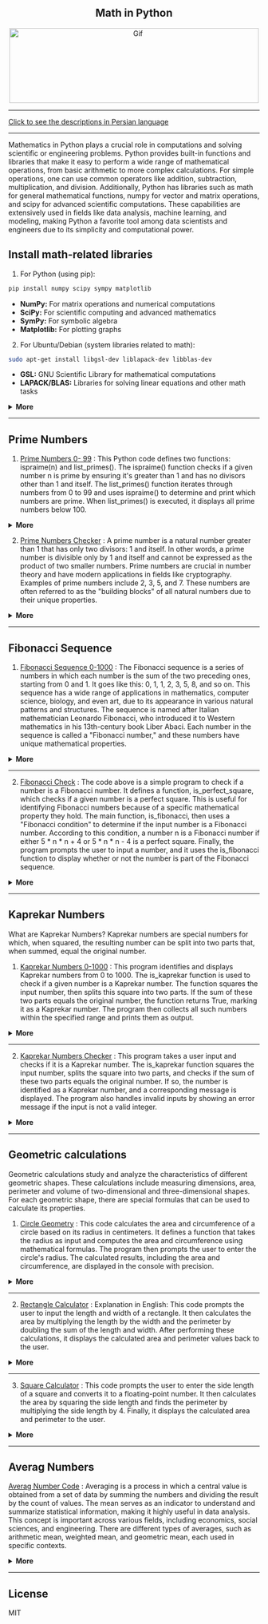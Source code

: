 <div align="center">

## Math in Python

<img alt="Gif" src="https://cdn.dribbble.com/users/31818/screenshots/1891002/math.gif" height="150px" width="500px">
</div>
<hr>

[Click to see the descriptions in Persian language](Persian.md)
<hr>
Mathematics in Python plays a crucial role in computations and solving scientific or engineering problems. Python provides built-in functions and libraries that make it easy to perform a wide range of mathematical operations, from basic arithmetic to more complex calculations. For simple operations, one can use common operators like addition, subtraction, multiplication, and division. Additionally, Python has libraries such as math for general mathematical functions, numpy for vector and matrix operations, and scipy for advanced scientific computations. These capabilities are extensively used in fields like data analysis, machine learning, and modeling, making Python a favorite tool among data scientists and engineers due to its simplicity and computational power.

## Install math-related libraries

1. For Python (using pip):
```bash
pip install numpy scipy sympy matplotlib
```
- <b>NumPy:</b> For matrix operations and numerical computations
- <b>SciPy:</b> For scientific computing and advanced mathematics
- <b>SymPy:</b> For symbolic algebra
- <b>Matplotlib:</b> For plotting graphs
2. For Ubuntu/Debian (system libraries related to math):
```bash
sudo apt-get install libgsl-dev liblapack-dev libblas-dev
```
- <b>GSL:</b> GNU Scientific Library for mathematical computations
- <b>LAPACK/BLAS:</b> Libraries for solving linear equations and other math tasks
  
<details>
<summary><b>More</b></summary>
  
## Mathematics in Python
Python, as a versatile and powerful programming language, has a wide array of applications in the field of mathematics. Its simplicity, readability, and extensive library support make it a preferred tool for both beginner programmers and experienced mathematicians. From basic arithmetic to advanced mathematical operations, Python provides a framework for handling diverse types of mathematical computations.

## Basic Arithmetic in Python
At its core, Python supports basic arithmetic operations such as addition (+), subtraction (-), multiplication (*), division (/), and exponentiation (**). These operations are fundamental to any programming language, but Python’s clear syntax makes performing calculations easy and intuitive. Python can be used to handle both integers and floating-point numbers, allowing for a variety of precision levels in computations. For example, one can quickly compute simple equations like:
```python
result = (5 + 3) * 2
print(result)  # Output: 16
```

## Python’s math Module
For more complex mathematical tasks, Python includes the built-in math module, which provides functions for mathematical constants and operations. This module allows users to perform trigonometric functions (sin(), cos(), etc.), logarithmic functions (log(), log10()), and factorials (factorial()), among others. For example:
```python
import math
result = math.sqrt(16)
print(result)  # Output: 4.0
```
This module extends Python’s native capabilities, making it suitable for various real-world mathematical problems that require higher-level mathematical functions.

## Scientific Computations with NumPy
While the math module handles simple mathematical functions, more advanced computations—especially those involving large datasets or multidimensional arrays—are made possible with the NumPy library. NumPy is essential for tasks like matrix operations, Fourier transforms, and random number generation. It is also the backbone of most scientific and mathematical programming in Python. Here’s an example of creating an array and performing basic operations with NumPy:

```python
import numpy as np
array = np.array([1, 2, 3, 4])
print(np.mean(array))  # Output: 2.5
```
NumPy is widely used in fields like machine learning, data science, and physics, where mathematical models often rely on large numerical datasets.

## Symbolic Mathematics with SymPy
For algebraic manipulation and symbolic mathematics, Python offers SymPy. This library allows for the symbolic computation of algebraic expressions, which can be useful in calculus, algebra, and equation solving. Unlike numerical computation, symbolic math manipulates symbols rather than numbers, allowing for the exact representation of equations. For instance, solving algebraic equations symbolically looks like this:
```python
from sympy import symbols, Eq, solve
x = symbols('x')
equation = Eq(x**2 - 5*x + 6, 0)
solutions = solve(equation)
print(solutions)  # Output: [2, 3]
```
SymPy is especially helpful in domains such as engineering and theoretical physics where precise symbolic solutions are required.

## Advanced Scientific Computing with SciPy
Another powerful library, SciPy, builds on NumPy and provides additional functionality for scientific computing, including modules for optimization, integration, interpolation, eigenvalue problems, and more. SciPy is highly efficient and is commonly used in fields such as signal processing and bioinformatics.

## Real-World Applications of Mathematics in Python
Python’s mathematical capabilities extend beyond academic problems. In the real world, Python is used for various applications, including:
- <b>Data Science:</b> Python’s libraries like pandas, matplotlib, and NumPy help analyze large datasets using statistical and mathematical methods.
- <b>Machine Learning:</b> Libraries such as scikit-learn and TensorFlow leverage Python’s mathematical computing power to train machine learning models, which often rely on mathematical       concepts like linear algebra, calculus, and probability.
- <b>Finance:</b> Python is commonly used for financial modeling and simulations, where it helps compute complex algorithms and mathematical models for investment and risk analysis.
- <b>Physics and Engineering:</b> Python’s support for mathematical computations aids in the simulation of physical systems and solving engineering problems that involve differential equations and optimization.

## Conclusion
In conclusion, Python’s versatility and extensive library support make it a highly effective language for mathematical computations. Whether you are performing basic arithmetic, symbolic mathematics, or advanced scientific computations, Python’s ease of use and scalability enable a wide range of applications in research, engineering, data science, and beyond.

</details>
<hr>

## Prime Numbers

1. [Prime Numbers 0- 99](Math_in_Python/PrimeNumbers/PrimeNumber0-99.py) : This Python code defines two functions: ispraime(n) and list_primes(). The ispraime() function checks if a given number n is prime by ensuring it's greater than 1 and has no divisors other than 1 and itself. The list_primes() function iterates through numbers from 0 to 99 and uses ispraime() to determine and print which numbers are prime. When list_primes() is executed, it displays all prime numbers below 100.
   
<details>
<summary><b>More</b></summary>
  
## How the Code Works:
1. <b>Function ispraime(n):</b>
   - <b>Check input number:</b> If n is less than or equal to 1, it returns False because it's not prime.
   - <b>Check divisibility:</b> If any number between 2 and n-1 divides n without a remainder, it returns False (indicating n is not prime).
   - <b>Return result:</b> If no numbers divide n, the function returns True (indicating n is prime).
2. <b>Function list_primes():</b>
  - <b>Iterating from 0 to 99:</b> This function loops through numbers from 0 to 99.
  - <b>Call ispraime():</b> For each number, it checks whether it is prime or not.
  - <b>Print prime numbers:</b> If a number is prime, it prints the number.
3. <b>Final Execution:</b>
  The list_primes() function is called, printing all prime numbers less than 100.

## Python Code
```python
def ispraime(n):
    if n <= 1:
        return False
    for x in range(2, n):
        if n % x == 0:
            return False
    else:
        return True
    
def list_primes():
    for n in range(100):
        if ispraime(n):
            print(n, end=' ', flush=True)
    print()

list_primes()
```
</details>

2. [Prime Numbers Checker](Math_in_Python/PrimeNumbers/Prime_Checker.py) : A prime number is a natural number greater than 1 that has only two divisors: 1 and itself. In other words, a prime number is divisible only by 1 and itself and cannot be expressed as the product of two smaller numbers. Prime numbers are crucial in number theory and have modern applications in fields like cryptography. Examples of prime numbers include 2, 3, 5, and 7. These numbers are often referred to as the "building blocks" of all natural numbers due to their unique properties.
<details>
<summary><b>More</b></summary>

This code defines a function called ispraime that checks whether a number is prime. The function first checks if the input number is less than or equal to 1, in which case it returns False because numbers less than 2 are not prime. Then, it uses a for loop to check all divisors from 2 to one less than the number. If the number is divisible by any of these values, it is not prime, and the function returns False. If no divisors are found, the function returns True, indicating the number is prime.

Next, the program takes an input from the user and passes it to the ispraime function. If the number is prime, it prints "prime"; otherwise, it prints "not prime."

## How it works:
1. The function receives a number.
2. If the number is less than 2, it is not prime.
3. For numbers greater than 1, it checks if the number is divisible by any number between 2 and itself minus one.
4. If divisible, the number is not prime; otherwise, it is prime.

## Python Code
```python
def isprime(n):
    if n <= 1:
        return False
    for x in range(2, n):
        if n % x == 0:
            return False
    else:
        return True
    
n = int(input('Enter The Number: '))
if isprime(n):
    print(f'{n} is prime')
else:
    print(f'{n} not prime')
```

</details>
<hr>

## Fibonacci Sequence
1. [Fibonacci Sequence 0-1000](Math_in_Python/FibonacciSequence/fibonacci_up_to_1000.py) : The Fibonacci sequence is a series of numbers in which each number is the sum of the two preceding ones, starting from 0 and 1. It goes like this: 0, 1, 1, 2, 3, 5, 8, and so on. This sequence has a wide range of applications in mathematics, computer science, biology, and even art, due to its appearance in various natural patterns and structures. The sequence is named after Italian mathematician Leonardo Fibonacci, who introduced it to Western mathematics in his 13th-century book Liber Abaci. Each number in the sequence is called a "Fibonacci number," and these numbers have unique mathematical properties.

<details>
<summary><b>More</b></summary>
  
## The History and Significance of Fibonacci Numbers

The history of Fibonacci numbers dates back to the 13th century when an Italian mathematician named Leonardo Fibonacci introduced this sequence in his famous book Liber Abaci. In the book, Fibonacci used the sequence to solve a problem related to the population growth of rabbits. In this sequence, each number is the sum of the two preceding ones, starting from 0 and 1. The series progresses as follows: 0, 1, 1, 2, 3, 5, 8, and so on. Over time, the significance of the Fibonacci sequence became widely recognized due to its applications in natural patterns and biological formations. Patterns like the golden ratio in plants, animals, and even galaxies correspond with the Fibonacci sequence, making Fibonacci and his sequence a fundamental part of mathematical history. This sequence has also influenced fields like architecture, music, and art, serving as a foundational structural and geometric framework in the world.

## How it works:
1. <b>Function Definition:</b> fibonacci_up_to_1000() is defined to generate Fibonacci numbers up to 1000.
2. <b>Initial Values:</b> Inside the function, the first two numbers of the Fibonacci sequence are set, a as 0 and b as 1.
3. <b>Loop Execution:</b> The while loop runs as long as a is less than or equal to 1000. Within the loop, it prints the current value of a, which is a Fibonacci number.
4. <b>Update of Variables:</b> After each print, the values of a and b are updated to move to the next Fibonacci number by setting a to b and b to a + b.
5. <b>Function Call:</b> Calling fibonacci_up_to_1000() runs the loop and outputs all Fibonacci numbers from 0 up to 1000 in a single line.

## Python Code
```python
# Define the function to generate Fibonacci sequence up to 1000
def fibonacci_up_to_1000():
    a, b = 0, 1  # Starting values of the Fibonacci sequence
    while a <= 1000:
        print(a, end=' ')
        a, b = b, a + b  # Update the sequence

# Run the function to display Fibonacci numbers from 0 to 1000
fibonacci_up_to_1000()
```

</details>
<hr>

2. [Fibonacci Check](Math_in_Python/FibonacciSequence/fibonacci_checker.py) : The code above is a simple program to check if a number is a Fibonacci number. It defines a function, is_perfect_square, which checks if a given number is a perfect square. This is useful for identifying Fibonacci numbers because of a specific mathematical property they hold. The main function, is_fibonacci, then uses a "Fibonacci condition" to determine if the input number is a Fibonacci number. According to this condition, a number n is a Fibonacci number if either 5 * n * n + 4 or 5 * n * n - 4 is a perfect square. Finally, the program prompts the user to input a number, and it uses the is_fibonacci function to display whether or not the number is part of the Fibonacci sequence.

<details>
<summary><b>More</b></summary>

This process efficiently confirms Fibonacci membership without needing to generate a sequence up to the number.

## How it works:
1. <b>Check if a Number is a Perfect Square:</b> The function is_perfect_square checks if a number is a perfect square by taking the square root of x, converting it to an integer, and checking if squaring this integer gives back the original number x. If it does, x is a perfect square.
2. <b>Determine if a Number is Fibonacci:</b> The function is_fibonacci determines whether a number n is a Fibonacci number. It uses a mathematical property where a number n is in the Fibonacci sequence if either 5 * n * n + 4 or 5 * n * n - 4 is a perfect square. This condition is derived from mathematical characteristics unique to Fibonacci numbers.
3. <b>User Input:</b> The program prompts the user to enter a number for testing, storing it as num.
4. <b>Check and Display Result:</b> Finally, the program checks if num is a Fibonacci number using the is_fibonacci function. It then prints the result, confirming whether num is or is not a Fibonacci number based on the function's output.

## Python Code
```python
import math

# Function to check if a number is a perfect square
def is_perfect_square(x):
    s = int(math.sqrt(x))
    return s * s == x

# Function to check if the input number is a Fibonacci number
def is_fibonacci(n):
    # Checking Fibonacci condition
    return is_perfect_square(5 * n * n + 4) or is_perfect_square(5 * n * n - 4)

# Input a number from the user
num = int(input("Enter a number: "))

# Displaying the result
if is_fibonacci(num):
    print(f"{num} is a Fibonacci number.")
else:
    print(f"{num} is not a Fibonacci number.")
```

</details>
<hr>

## Kaprekar Numbers
What are Kaprekar Numbers?
Kaprekar numbers are special numbers for which, when squared, the resulting number can be split into two parts that, when summed, equal the original number.
 
1. [Kaprekar Numbers 0-1000](Math_in_Python/KaprekarNumbers/KaprekarNumbers0_1000.py) : This program identifies and displays Kaprekar numbers from 0 to 1000. The is_kaprekar function is used to check if a given number is a Kaprekar number. The function squares the input number, then splits this square into two parts. If the sum of these two parts equals the original number, the function returns True, marking it as a Kaprekar number. The program then collects all such numbers within the specified range and prints them as output.
   
<details>
<summary><b>More</b></summary>


## How it works:
1. <b>Square Calculation:</b> The is_kaprekar function calculates the square of the input number 𝑛.
2. <b>String Conversion:</b> It converts the squared result into a string for easier splitting.
3. <b>Splitting the Square:</b> The string is divided into two parts, with the right part having the same number of digits as the original number 𝑛. If the left part is empty, it defaults to zero.
4. <b>Integer Conversion:</b> Both parts are converted back into integers.
5. <b>Kaprekar Condition Check:</b> The two parts are summed. If their sum matches the original number, then 𝑛 is considered a Kaprekar number.

## Python Code
```python
def is_kaprekar(n):
    # Calculate the square of the number
    square = n ** 2
    str_square = str(square)
    
    # Calculate the length of the number
    d = len(str(n))
    
    # Split the number into two parts
    left_part = str_square[:-d] if str_square[:-d] else '0'
    right_part = str_square[-d:]
    
    # Convert parts to integers
    left_part = int(left_part)
    right_part = int(right_part)
    
    # Check the Kaprekar condition
    return left_part + right_part == n

# Display Kaprekar numbers from 0 to 1000
kaprekar_numbers = [n for n in range(1001) if is_kaprekar(n)]
print("Kaprekar numbers from 0 to 1000:", kaprekar_numbers)
```

</details>
<hr>

2. [Kaprekar Numbers Checker](Math_in_Python/KaprekarNumbers/KaprekarNumbers_Checker.py) : This program takes a user input and checks if it is a Kaprekar number. The is_kaprekar function squares the input number, splits the square into two parts, and checks if the sum of these two parts equals the original number. If so, the number is identified as a Kaprekar number, and a corresponding message is displayed. The program also handles invalid inputs by showing an error message if the input is not a valid integer.

<details>
<summary><b>More</b></summary>

## How it works:
1. <b>Square Calculation:</b> The function squares the input number 𝑛.
2. <b>String Conversion:</b> It converts the square to a string for easy splitting.
3. <b>Splitting the Square:</b> The string is split into left and right parts, with the right part having the same number of digits as 𝑛. If the left part is empty, it defaults to zero.
4. <b>Integer Conversion:</b> Both parts are converted back to integers.
5. <b>Kaprekar Condition Check:</b> If the sum of the two parts equals 𝑛, the number is confirmed as a Kaprekar number.

## Python Code
```python
def is_kaprekar(n):
    # Calculate the square of the number
    square = n ** 2
    str_square = str(square)
    
    # Calculate the length of the number
    d = len(str(n))
    
    # Split the number into two parts
    left_part = str_square[:-d] if str_square[:-d] else '0'
    right_part = str_square[-d:]
    
    # Convert parts to integers
    left_part = int(left_part)
    right_part = int(right_part)
    
    # Check the Kaprekar condition
    return left_part + right_part == n

# Get user input
try:
    number = int(input("Enter a number to check if it is a Kaprekar number: "))
    if is_kaprekar(number):
        print(f"{number} is a Kaprekar number.")
    else:
        print(f"{number} is not a Kaprekar number.")
except ValueError:
    print("Please enter a valid integer.")
```

</details>
<hr>

## Geometric calculations
Geometric calculations study and analyze the characteristics of different geometric shapes. These calculations include measuring dimensions, area, perimeter and volume of two-dimensional and three-dimensional shapes. For each geometric shape, there are special formulas that can be used to calculate its properties.

1. [Circle Geometry](Math_in_Python/GeometricCalculations/CircleGeometry.py) : This code calculates the area and circumference of a circle based on its radius in centimeters. It defines a function that takes the radius as input and computes the area and circumference using mathematical formulas. The program then prompts the user to enter the circle's radius. The calculated results, including the area and circumference, are displayed in the console with precision.
   
<details>
<summary><b>More</b></summary>

## How it works:
1. Importing the Math Module: It uses import math to access mathematical functions.
2. Defining the Function: The calculate_circle function calculates the area and circumference using the formulas Area=𝜋𝑟2 Area=πr and Circumference=2𝜋𝑟.
3. Getting User Input: It uses input to get the radius of the circle from the user and converts it to a float.
4. Calculating and Displaying Results: The function is called to compute the area and circumference, which are then displayed with two decimal places.

## Python Code
```python
import math

# Function to calculate the area and circumference of a circle in centimeters
def calculate_circle(radius_cm):
    area_cm2 = math.pi * radius_cm ** 2  # Calculate area in square centimeters
    circumference_cm = 2 * math.pi * radius_cm  # Calculate circumference in centimeters
    return area_cm2, circumference_cm

# Get the radius from the user in centimeters
radius_cm = float(input("Enter the radius of the circle in centimeters: "))

# Calculate area and circumference
area_cm2, circumference_cm = calculate_circle(radius_cm)

# Display the results
print(f"Area of the circle: {area_cm2:.2f} cm²")  # Display area in square centimeters
print(f"Circumference of the circle: {circumference_cm:.2f} cm")  # Display circumference in centimeters
```
</details>
<hr>

2. [Rectangle Calculator](Math_in_Python/GeometricCalculations/RectangleCalculator.py) : Explanation in English: This code prompts the user to input the length and width of a rectangle. It then calculates the area by multiplying the length by the width and the perimeter by doubling the sum of the length and width. After performing these calculations, it displays the calculated area and perimeter values back to the user.

<details>
<summary><b>More</b></summary>

## How it works:
1. Get the length and width from the user and convert them to floating-point numbers.
2. Calculate the area by multiplying the length by the width.
3. Calculate the perimeter using the formula 2×(𝑙𝑒𝑛𝑔𝑡ℎ+𝑤𝑖𝑑𝑡ℎ)2×(length+width).
4. Display the calculated area and perimeter.

## Python Code
```python
# Get length and width from the user
length = float(input("Enter the rectangle's length: "))
width = float(input("Enter the rectangle's width: "))

# Calculate area and perimeter
area = length * width
perimeter = 2 * (length + width)

# Display results
print("The area of the rectangle is:", area)
print("The perimeter of the rectangle is:", perimeter)
```
</details>
<hr>

3. [Square Calculator](Math_in_Python/GeometricCalculations/SquareCalculator.py) : This code prompts the user to enter the side length of a square and converts it to a floating-point number. It then calculates the area by squaring the side length and finds the perimeter by multiplying the side length by 4. Finally, it displays the calculated area and perimeter to the user.

<details>
<summary><b>More</b></summary>

## How it works:
1. Get the side length of the square from the user and convert it to a floating-point number.
2. Calculate the area by squaring the side length.
3. Calculate the perimeter by multiplying the side length by 4.
4. Display the calculated area and perimeter.

## Python Code
```python
# Get the side length of the square from the user
side = float(input("Enter the side length of the square: "))

# Calculate area and perimeter
area = side * side
perimeter = 4 * side

# Display results
print("The area of the square is:", area)
print("The perimeter of the square is:", perimeter)
```
</details>
<hr>

## Averag Numbers
[Averag Number Code](Math_in_Python/AverageNumbers/Average.py) : Averaging is a process in which a central value is obtained from a set of data by summing the numbers and dividing the result by the count of values. The mean serves as an indicator to understand and summarize statistical information, making it highly useful in data analysis. This concept is important across various fields, including economics, social sciences, and engineering. There are different types of averages, such as arithmetic mean, weighted mean, and geometric mean, each used in specific contexts.

<details>
<summary><b>More</b></summary>

## How it works:
1. <b>Defining and Initializing Variables:</b> Two variables are defined: count to keep track of the number of inputs and sum to store the total sum of numbers. Both are initially set to zero.
2. <b>Getting Numbers from the User:</b> In a loop, the program prompts the user to enter a number. If the entered number isn’t -1:
   - It increments count by one,
   - Adds the number to sum.
3. <b>Ending the Loop and Calculating the Average:</b> When the user enters -1, the loop stops, and the program calculates the average by dividing sum by count.
4. <b>Displaying the Result:</b> The program then displays the total count, the sum, and the calculated average.

## Python Code
```python
import time
count = 0
sum = 0

print('''The program will take numbers from you until you type -1 
It calculates the number of numbers as well as the sum of the numbers and 
finally the average of the numbers.''')

time.sleep(1)
numbers = int(input('Enter Your Number : '))
while numbers != -1:
    count += 1
    sum += numbers
    numbers = int(input('Enter Your Number : '))
average = sum / count
time.sleep(1.5)
print(f'Number of numbers entered {count}')
print(f'The sum of the entered numbers {sum}')
print(f'The average of the entered numbers {average}')
```
</details>
<hr>


## License

MIT
